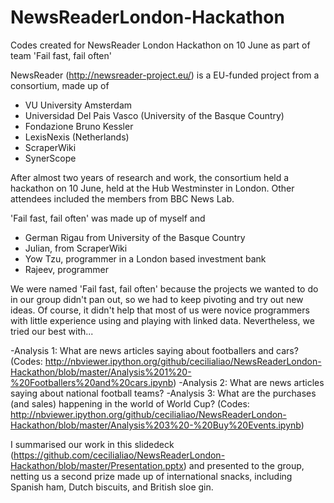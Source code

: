 NewsReaderLondon-Hackathon
==========================

Codes created for NewsReader London Hackathon on 10 June as part of team 'Fail fast, fail often'

NewsReader (http://newsreader-project.eu/) is a EU-funded project from a consortium, made up of 
- VU University Amsterdam
- Universidad Del Pais Vasco (University of the Basque Country)
- Fondazione Bruno Kessler 
- LexisNexis (Netherlands)
- ScraperWiki
- SynerScope

After almost two years of research and work, the consortium held a hackathon on 10 June, 
held at the Hub Westminster in London. Other attendees included the members from BBC News Lab.

'Fail fast, fail often' was made up of myself and 
- German Rigau from University of the Basque Country
- Julian, from ScraperWiki
- Yow Tzu, programmer in a London based investment bank 
- Rajeev, programmer

We were named 'Fail fast, fail often' because the projects we wanted to do in our group
didn't pan out, so we had to keep pivoting and try out new ideas. 
Of course, it didn't help that most of us were novice programmers 
with little experience using and playing with linked data. 
Nevertheless, we tried our best with...

-Analysis 1: What are news articles saying about footballers and cars? 
(Codes: http://nbviewer.ipython.org/github/cecilialiao/NewsReaderLondon-Hackathon/blob/master/Analysis%201%20-%20Footballers%20and%20cars.ipynb)
-Analysis 2: What are news articles saying about national football teams?
-Analysis 3: What are the purchases (and sales) happening in the world of World Cup?
(Codes: http://nbviewer.ipython.org/github/cecilialiao/NewsReaderLondon-Hackathon/blob/master/Analysis%203%20-%20Buy%20Events.ipynb)

I summarised our work in this slidedeck (https://github.com/cecilialiao/NewsReaderLondon-Hackathon/blob/master/Presentation.pptx) and presented to the group, netting us a second prize made up of international snacks, including Spanish ham, Dutch biscuits, and British sloe gin.
